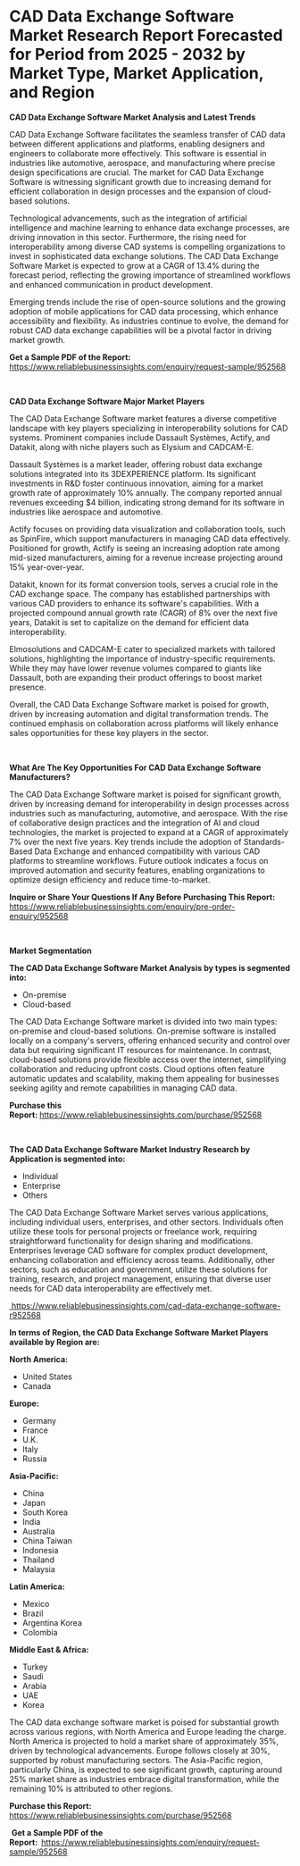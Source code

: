 <p><h1>CAD Data Exchange Software Market Research Report Forecasted for Period from 2025 -  2032 by Market Type, Market Application, and Region</h1></p><p><strong>CAD Data Exchange Software Market Analysis and Latest Trends</strong></p>
<p><p>CAD Data Exchange Software facilitates the seamless transfer of CAD data between different applications and platforms, enabling designers and engineers to collaborate more effectively. This software is essential in industries like automotive, aerospace, and manufacturing where precise design specifications are crucial. The market for CAD Data Exchange Software is witnessing significant growth due to increasing demand for efficient collaboration in design processes and the expansion of cloud-based solutions. </p><p>Technological advancements, such as the integration of artificial intelligence and machine learning to enhance data exchange processes, are driving innovation in this sector. Furthermore, the rising need for interoperability among diverse CAD systems is compelling organizations to invest in sophisticated data exchange solutions. The CAD Data Exchange Software Market is expected to grow at a CAGR of 13.4% during the forecast period, reflecting the growing importance of streamlined workflows and enhanced communication in product development. </p><p>Emerging trends include the rise of open-source solutions and the growing adoption of mobile applications for CAD data processing, which enhance accessibility and flexibility. As industries continue to evolve, the demand for robust CAD data exchange capabilities will be a pivotal factor in driving market growth.</p></p>
<p><strong>Get a Sample PDF of the Report:&nbsp;</strong> <a href="https://www.reliablebusinessinsights.com/enquiry/request-sample/952568?utm_campaign=2190&utm_medium=2&utm_source=Github&utm_content=ia&utm_term=18042025&utm_id=cad-data-exchange-software">https://www.reliablebusinessinsights.com/enquiry/request-sample/952568</a></p>
<p>&nbsp;</p>
<p><strong>CAD Data Exchange Software Major Market Players</strong></p>
<p><p>The CAD Data Exchange Software market features a diverse competitive landscape with key players specializing in interoperability solutions for CAD systems. Prominent companies include Dassault Systèmes, Actify, and Datakit, along with niche players such as Elysium and CADCAM-E.</p><p>Dassault Systèmes is a market leader, offering robust data exchange solutions integrated into its 3DEXPERIENCE platform. Its significant investments in R&D foster continuous innovation, aiming for a market growth rate of approximately 10% annually. The company reported annual revenues exceeding $4 billion, indicating strong demand for its software in industries like aerospace and automotive.</p><p>Actify focuses on providing data visualization and collaboration tools, such as SpinFire, which support manufacturers in managing CAD data effectively. Positioned for growth, Actify is seeing an increasing adoption rate among mid-sized manufacturers, aiming for a revenue increase projecting around 15% year-over-year.</p><p>Datakit, known for its format conversion tools, serves a crucial role in the CAD exchange space. The company has established partnerships with various CAD providers to enhance its software's capabilities. With a projected compound annual growth rate (CAGR) of 8% over the next five years, Datakit is set to capitalize on the demand for efficient data interoperability.</p><p>Elmosolutions and CADCAM-E cater to specialized markets with tailored solutions, highlighting the importance of industry-specific requirements. While they may have lower revenue volumes compared to giants like Dassault, both are expanding their product offerings to boost market presence.</p><p>Overall, the CAD Data Exchange Software market is poised for growth, driven by increasing automation and digital transformation trends. The continued emphasis on collaboration across platforms will likely enhance sales opportunities for these key players in the sector.</p></p>
<p>&nbsp;</p>
<p><strong>What Are The Key Opportunities For CAD Data Exchange Software Manufacturers?</strong></p>
<p><p>The CAD Data Exchange Software market is poised for significant growth, driven by increasing demand for interoperability in design processes across industries such as manufacturing, automotive, and aerospace. With the rise of collaborative design practices and the integration of AI and cloud technologies, the market is projected to expand at a CAGR of approximately 7% over the next five years. Key trends include the adoption of Standards-Based Data Exchange and enhanced compatibility with various CAD platforms to streamline workflows. Future outlook indicates a focus on improved automation and security features, enabling organizations to optimize design efficiency and reduce time-to-market.</p></p>
<p><strong>Inquire or Share Your Questions If Any Before Purchasing This Report:</strong> <a href="https://www.reliablebusinessinsights.com/enquiry/pre-order-enquiry/952568?utm_campaign=2190&utm_medium=2&utm_source=Github&utm_content=ia&utm_term=18042025&utm_id=cad-data-exchange-software">https://www.reliablebusinessinsights.com/enquiry/pre-order-enquiry/952568</a></p>
<p>&nbsp;</p>
<p><strong>Market Segmentation</strong></p>
<p><strong>The CAD Data Exchange Software Market Analysis by types is segmented into:</strong></p>
<p><ul><li>On-premise</li><li>Cloud-based</li></ul></p>
<p><p>The CAD Data Exchange Software market is divided into two main types: on-premise and cloud-based solutions. On-premise software is installed locally on a company's servers, offering enhanced security and control over data but requiring significant IT resources for maintenance. In contrast, cloud-based solutions provide flexible access over the internet, simplifying collaboration and reducing upfront costs. Cloud options often feature automatic updates and scalability, making them appealing for businesses seeking agility and remote capabilities in managing CAD data.</p></p>
<p><strong>Purchase this Report:&nbsp;</strong><a href="https://www.reliablebusinessinsights.com/purchase/952568?utm_campaign=2190&utm_medium=2&utm_source=Github&utm_content=ia&utm_term=18042025&utm_id=cad-data-exchange-software">https://www.reliablebusinessinsights.com/purchase/952568</a></p>
<p>&nbsp;</p>
<p><strong>The CAD Data Exchange Software Market Industry Research by Application is segmented into:</strong></p>
<p><ul><li>Individual</li><li>Enterprise</li><li>Others</li></ul></p>
<p><p>The CAD Data Exchange Software Market serves various applications, including individual users, enterprises, and other sectors. Individuals often utilize these tools for personal projects or freelance work, requiring straightforward functionality for design sharing and modifications. Enterprises leverage CAD software for complex product development, enhancing collaboration and efficiency across teams. Additionally, other sectors, such as education and government, utilize these solutions for training, research, and project management, ensuring that diverse user needs for CAD data interoperability are effectively met.</p></p>
<p><a href="https://www.reliablebusinessinsights.com/cad-data-exchange-software-r952568?utm_campaign=2190&utm_medium=2&utm_source=Github&utm_content=ia&utm_term=18042025&utm_id=cad-data-exchange-software">&nbsp;https://www.reliablebusinessinsights.com/cad-data-exchange-software-r952568</a></p>
<p><strong>In terms of Region, the CAD Data Exchange Software Market Players available by Region are:</strong></p>
<p>
    <p> <strong> North America: </strong>
        <ul>
            <li>United States</li>
            <li>Canada</li>
        </ul>
        </p> 
    <p> <strong> Europe: </strong>
        <ul>
            <li>Germany</li>
            <li>France</li>
            <li>U.K.</li>
            <li>Italy</li>
            <li>Russia</li>
        </ul>
        </p> 
    <p> <strong> Asia-Pacific: </strong>
        <ul>
            <li>China</li>
            <li>Japan</li>
            <li>South Korea</li>
            <li>India</li>
            <li>Australia</li>
            <li>China Taiwan</li>
            <li>Indonesia</li>
            <li>Thailand</li>
            <li>Malaysia</li>
        </ul>
        </p> 
    <p> <strong> Latin America: </strong>
        <ul>
            <li>Mexico</li>
            <li>Brazil</li>
            <li>Argentina Korea</li>
            <li>Colombia</li>
        </ul>
        </p> 
    <p> <strong> Middle East & Africa: </strong>
        <ul>
            <li>Turkey</li>
            <li>Saudi</li>
            <li>Arabia</li>
            <li>UAE</li>
            <li>Korea</li>
        </ul>
    </p>
    </p>
<p><p>The CAD data exchange software market is poised for substantial growth across various regions, with North America and Europe leading the charge. North America is projected to hold a market share of approximately 35%, driven by technological advancements. Europe follows closely at 30%, supported by robust manufacturing sectors. The Asia-Pacific region, particularly China, is expected to see significant growth, capturing around 25% market share as industries embrace digital transformation, while the remaining 10% is attributed to other regions.</p></p>
<p><strong>Purchase this Report: </strong><a href="https://www.reliablebusinessinsights.com/purchase/952568?utm_campaign=2190&utm_medium=2&utm_source=Github&utm_content=ia&utm_term=18042025&utm_id=cad-data-exchange-software">https://www.reliablebusinessinsights.com/purchase/952568</a></p>
<p>&nbsp;<strong>Get a Sample PDF of the Report:&nbsp;&nbsp;</strong><a href="https://www.reliablebusinessinsights.com/enquiry/request-sample/952568?utm_campaign=2190&utm_medium=2&utm_source=Github&utm_content=ia&utm_term=18042025&utm_id=cad-data-exchange-software">https://www.reliablebusinessinsights.com/enquiry/request-sample/952568</a></p>
<p><strong></strong></p>
<p><p></p><p></p><p></p></p>